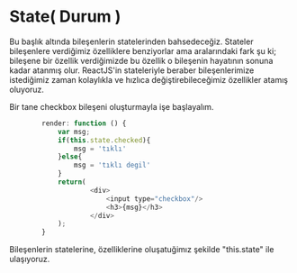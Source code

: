 # State\( Durum \)

Bu başlık altında bileşenlerin statelerinden bahsedeceğiz. Stateler bileşenlere verdiğimiz özelliklere benziyorlar ama aralarındaki fark şu ki; bileşene bir özellik verdiğimizde bu özellik o bileşenin hayatının sonuna kadar atanmış olur. ReactJS'in stateleriyle beraber bileşenlerimize istediğimiz zaman kolaylıkla ve hızlıca değiştirebileceğimiz özellikler atamış oluyoruz.

Bir tane checkbox bileşeni oluşturmayla işe başlayalım.

```js
        render: function () {
            var msg;
            if(this.state.checked){
                msg = 'tıklı'
            }else{
                msg = 'tıklı degil'
            }
            return(
                    <div>
                        <input type="checkbox"/>
                        <h3>{msg}</h3>
                    </div>
            );
        }
```

Bileşenlerin statelerine, özelliklerine oluşatuğimız şekilde "this.state" ile ulaşıyoruz.

